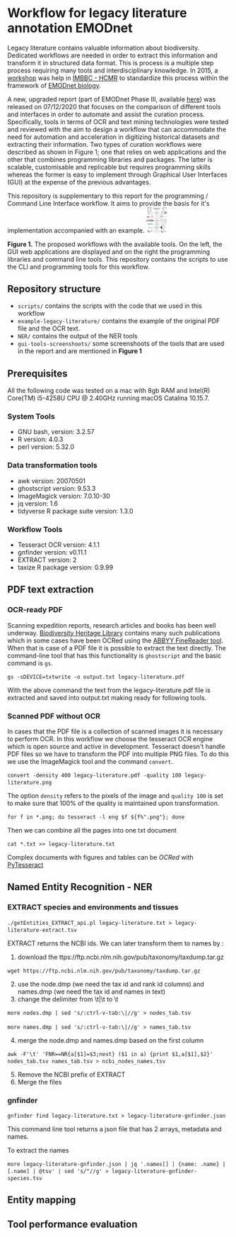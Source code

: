 # Workflow for legacy literature annotation EMODnet

Legacy literature contains valuable information about biodiversity. Dedicated workflows are needed in order to extract this information and transform it in structured data format. This is process is a multiple step process requiring many tools and interdisciplinary knowledge. In 2015, a [workshop](httpse//riojournal.com/articles.php?journal_name=rio&id=10445) was help in [IMBBC - HCMR](https://imbbc.hcmr.gr) to standardize this process within the framework of [EMODnet biology](https://www.emodnet-biology.eu).

A new, upgraded report (part of EMODnet Phase III, available [here](https://www.emodnet-biology.eu/sites/emodnet-biology.eu/files/public/documents/EMODnet_Biology_III/Deliverables/D3.7.pdf)) was released on 07/12/2020 that focuses on the comparison of different tools and interfaces in order to automate and assist the curation process. Specifically, tools in terms of OCR and text mining technologies were tested and reviewed with the aim to design a workflow that can accommodate the need for automation and acceleration in digitizing historical datasets and extracting their information. Two types of curation workflows were described as shown in Figure 1; one that relies on web applications and the other that combines programming libraries and packages. The latter is scalable, customisable and replicable but requires programming skills whereas the former is easy to implement through Graphical User Interfaces (GUI) at the expense of the previous advantages.

This repository is supplementary to this report for the programming / Command Line Interface workflow. It aims to provide the basis for it's implementation accompanied with an example.
<img src="gui-cli-workflows.png" width="48">

**Figure 1.** The proposed workflows with the available tools. On the left, the GUI web applications are displayed and on the right the programming libraries and command line tools. This repository contains the scripts to use the CLI and programming tools for this workflow.

## Repository structure

* `scripts/` contains the scripts with the code that we used in this workflow
* `example-legacy-literature/` contains the example of the original PDF file and the OCR text.
* `NER/` contains the output of the NER tools
* `gui-tools-screenshoots/` some screenshoots of the tools that are used in the report and are mentioned in **Figure 1**

## Prerequisites

All the following code was tested on a mac with 8gb RAM and Intel(R) Core(TM) i5-4258U CPU @ 2.40GHz running macOS Catalina 10.15.7.

### System Tools

* GNU bash, version: 3.2.57
* R version: 4.0.3
* perl version: 5.32.0

### Data transformation tools

* awk version: 20070501
* ghostscript version: 9.53.3
* ImageMagick version: 7.0.10-30
* jq version: 1.6
* tidyverse R package suite version: 1.3.0

### Workflow Tools

* Tesseract OCR version: 4.1.1
* gnfinder version: v0.11.1
* EXTRACT version: 2
* taxize R package version: 0.9.99

## PDF text extraction

### OCR-ready PDF

Scanning expedition reports, research articles and books has been well underway. [Biodiversity Heritage Library](https://www.biodiversitylibrary.org) contains many such publications which in some cases have been OCRed using the [ABBYY FineReader tool](https://about.biodiversitylibrary.org/ufaqs/what-is-optical-character-recognition-ocr-and-how-does-bhl-use-it/). When that is case of a PDF file it is possible to extract the text directly. The command-line tool that has this functionality is `ghostscript` and the basic command is `gs`.

```
gs -sDEVICE=txtwrite -o output.txt legacy-literature.pdf
```
With the above command the text from the legacy-literature.pdf file is extracted and saved into output.txt making ready for following tools.

### Scanned PDF without OCR

In cases that the PDF file is a collection of scanned images it is necessary to perform OCR. In this workflow we choose the tesseract OCR engine which is open source and active in development. Tesseract doesn't handle PDF files so we have to transform the PDF into multiple PNG files. To do this we use the ImageMagick tool and the command `convert`.

```
convert -density 400 legacy-literature.pdf -quality 100 legacy-literature.png
```

The option `density` refers to the pixels of the image and `quality 100` is set to make sure that 100% of the quality is maintained upon transformation. 


```
for f in *.png; do tesseract -l eng $f ${f%".png"}; done
```

Then we can combine all the pages into one txt document

```
cat *.txt >> legacy-literature.txt
```

Complex documents with figures and tables can be *OCRed* with [PyTesseract](https://fazlurnu.com/2020/06/23/text-extraction-from-a-table-image-using-pytesseract-and-opencv/)

## Named Entity Recognition - NER

### EXTRACT species and environments and tissues

```
./getEntities_EXTRACT_api.pl legacy-literature.txt > legacy-literature-extract.tsv
```

EXTRACT returns the NCBI ids. We can later transform them to names by :

1. download the ttps://ftp.ncbi.nlm.nih.gov/pub/taxonomy/taxdump.tar.gz

```
wget https://ftp.ncbi.nlm.nih.gov/pub/taxonomy/taxdump.tar.gz
```
2. use the node.dmp (we need the tax id and rank id columns) and names.dmp (we need the tax id and names in text)
3. change the delimiter from \t|\t to \t

```
more nodes.dmp | sed 's/:ctrl-v-tab:\|//g' > nodes_tab.tsv

more names.dmp | sed 's/:ctrl-v-tab:\|//g' > names_tab.tsv
```
4. merge the node.dmp and names.dmp based on the first column

```
awk -F'\t' 'FNR==NR{a[$1]=$3;next} ($1 in a) {print $1,a[$1],$2}' nodes_tab.tsv names_tab.tsv > ncbi_nodes_names.tsv
```
5. Remove the NCBI prefix of EXTRACT 
6. Merge the files

### gnfinder

```
gnfinder find legacy-literature.txt > legacy-literature-gnfinder.json
```

This command line tool returns a json file that has 2 arrays, metadata and names.

To extract the names

```
more legacy-literature-gnfinder.json | jq '.names[] | {name: .name} | [.name] | @tsv' | sed 's/"//g' > legacy-literature-gnfinder-species.tsv
```
## Entity mapping



## Tool performance evaluation

